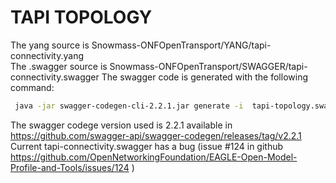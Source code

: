 TAPI TOPOLOGY
===========
The yang source is  Snowmass-ONFOpenTransport/YANG/tapi-connectivity.yang  
The .swagger source is  Snowmass-ONFOpenTransport/SWAGGER/tapi-connectivity.swagger 
The swagger code is generated with the following command:
  ```bash
   java -jar swagger-codegen-cli-2.2.1.jar generate -i  tapi-topology.swagger -l jaxrs -o tapi-topo --api-package es.tid.topologyModuleBase.TAPITopoModel.api --model-package es.tid.topologyModuleBase.TAPITopoModel.model
 ```
 The swagger codege version used is 2.2.1 available in https://github.com/swagger-api/swagger-codegen/releases/tag/v2.2.1 
 Current tapi-connectivity.swagger has a bug (issue #124 in github https://github.com/OpenNetworkingFoundation/EAGLE-Open-Model-Profile-and-Tools/issues/124 )
 
